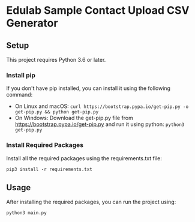 # Edulab Sample Contact Upload CSV Generator

## Setup

This project requires Python 3.6 or later.

### Install pip

If you don't have pip installed, you can install it using the following command:

- On Linux and macOS: `curl https://bootstrap.pypa.io/get-pip.py -o get-pip.py && python get-pip.py`
- On Windows: Download the get-pip.py file from https://bootstrap.pypa.io/get-pip.py and run it using python: `python3 get-pip.py`

### Install Required Packages

Install all the required packages using the requirements.txt file:

`pip3 install -r requirements.txt`

## Usage

After installing the required packages, you can run the project using:

`python3 main.py`
